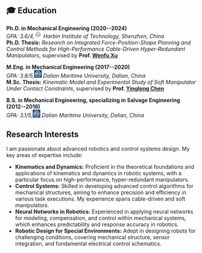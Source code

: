 ## 🎓 Education

**Ph.D. in Mechanical Engineering (2020--2024)**  
*GPA: 3.6/4,<a href="https://www.hust.edu.cn/"><img class="svg" src="/images/logo/hit_s.png" width="20pt"></a> Harbin Institute of Technology, Shenzhen, China*  
**Ph.D. Thesis:** *Research on Integrated Force-Position-Shape Planning and Control Methods for High-Performance Cable-Driven Hyper-Redundant Manipulators*, supervised by **Prof. [Wenfu Xu](https://scholar.google.com.hk/citations?user=6CoQt6UAAAAJ&hl=EN)** 

**M.Eng. in Mechanical Engineering (2017--2020)**  
*GPA: 3.8/5,<a href="https://www.dlmu.edu.cn/"><img class="svg" src="/images/logo/DMU_s.png" width="20pt"></a> Dalian Maritime University, Dalian, China*  
**M.Sc. Thesis:** *Kinematic Model and Experimental Study of Soft Manipulator Under Contact Constraints*, supervised by **Prof. [Yinglong Chen](https://scholar.google.com.hk/citations?hl=zh-CN&user=eop5ycQAAAAJ&hl=EN)**

**B.S. in Mechanical Engineering, specializing in Salvage Engineering (2012--2016)**  
*GPA: 3.1/5,<a href="https://www.dlmu.edu.cn/"><img class="svg" src="/images/logo/DMU_s.png" width="20pt"></a> Dalian Maritime University, Dalian, China*

## Research Interests

I am passionate about advanced robotics and control systems design. My key areas of expertise include:

- **Kinematics and Dynamics:** Proficient in the theoretical foundations and applications of kinematics and dynamics in robotic systems, with a particular focus on high-performance, hyper-redundant manipulators.
- **Control Systems:** Skilled in developing advanced control algorithms for mechanical structures, aiming to enhance precision and efficiency in various task executions. My experience spans cable-driven and soft manipulators.
- **Neural Networks in Robotics:** Experienced in applying neural networks for modeling, compensation, and control within mechanical systems, which enhances predictability and response accuracy in robotics.
- **Robotic Design for Special Environments:** Adept in designing robots for challenging conditions, covering mechanical structure, sensor integration, and fundamental electrical control schematics.